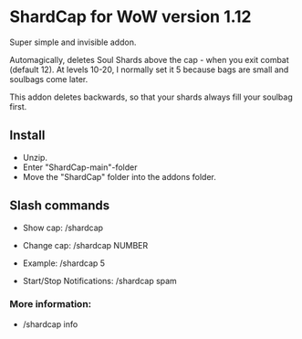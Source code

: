 # ShardCap for WoW version 1.12

Super simple and invisible addon.

Automagically, deletes Soul Shards above the cap - when you exit combat (default 12). At levels 10-20, I normally set it 5 because bags are small and soulbags come later. 



This addon deletes backwards, so that your shards always fill your soulbag first. 


## Install
- Unzip. 
- Enter "ShardCap-main"-folder
- Move the "ShardCap" folder into the addons folder. 

## Slash commands
- Show cap: /shardcap    

- Change cap: /shardcap NUMBER

- Example: /shardcap 5
  
- Start/Stop Notifications: /shardcap spam

### More information: 

- /shardcap info

